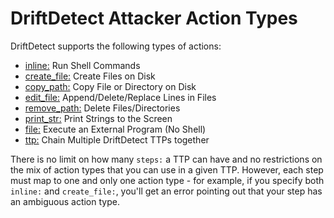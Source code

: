# DriftDetect Attacker Action Types

DriftDetect supports the following types of actions:

- [inline:](actions/inline.md) Run Shell Commands
- [create_file:](actions/create_file.md) Create Files on Disk
- [copy_path:](actions/copy_path.md) Copy File or Directory on Disk
- [edit_file:](actions/edit_file.md) Append/Delete/Replace Lines in Files
- [remove_path:](actions/remove_path.md) Delete Files/Directories
- [print_str:](actions/print_str.md) Print Strings to the Screen
- [file:](actions/file.md) Execute an External Program (No Shell)
- [ttp:](chaining.md) Chain Multiple DriftDetect TTPs together

There is no limit on how many `steps:` a TTP can have and no restrictions on the
mix of action types that you can use in a given TTP. However, each step must map
to one and only one action type - for example, if you specify both `inline:` and
`create_file:`, you'll get an error pointing out that your step has an ambiguous
action type.
